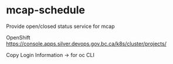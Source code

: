 
# mcap-schedule

Provide open/closed status service for mcap

OpenShift
https://console.apps.silver.devops.gov.bc.ca/k8s/cluster/projects/


Copy Login Information -> for oc CLI
